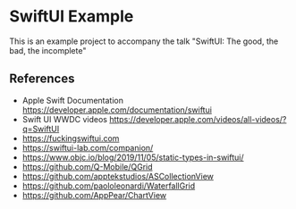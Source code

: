 #  SwiftUI Example

This is an example project to accompany the talk "SwiftUI: The good, the bad, the incomplete"

## References

- Apple Swift Documentation https://developer.apple.com/documentation/swiftui
- Swift UI WWDC videos https://developer.apple.com/videos/all-videos/?q=SwiftUI
- https://fuckingswiftui.com
- https://swiftui-lab.com/companion/
- https://www.objc.io/blog/2019/11/05/static-types-in-swiftui/
- https://github.com/Q-Mobile/QGrid
- https://github.com/apptekstudios/ASCollectionView
- https://github.com/paololeonardi/WaterfallGrid
- https://github.com/AppPear/ChartView
